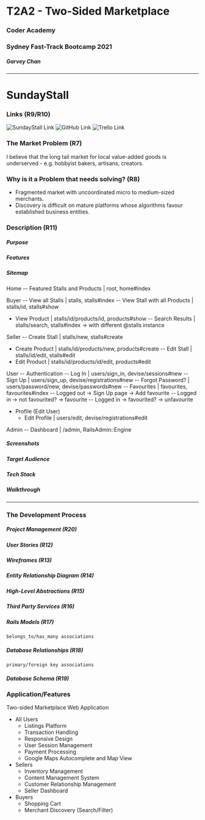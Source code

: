 # T2A2 - Two-Sided Marketplace

### Coder Academy
### Sydney Fast-Track Bootcamp 2021

##### Garvey Chan

<hr>

# SundayStall

### Links (R9/R10)

![SundayStall Link](https://sundaystall.herokuapp.com)
![GitHub Link](https://github.com/garveycodes/ca-t2a2-marketplace)
![Trello Link](https://)

### The Market Problem (R7)

I believe that the long tail market for local value-added goods is underserved - e.g. hobbyist bakers, artisans, creators.

### Why is it a Problem that needs solving? (R8)

- Fragmented market with uncoordinated micro to medium-sized merchants.
- Discovery is difficult on mature platforms whose algorithms favour established business entities.

### Description (R11)

##### Purpose


##### Features


##### Sitemap

Home
-- Featured Stalls and Products | root, home#index

Buyer
-- View all Stalls | stalls, stalls#index
-- View Stall with all Products | stalls/id, stalls#show
- View Product | stalls/id/products/id, products#show
-- Search Results | stalls/search, stalls#index -> with different @stalls instance

Seller
-- Create Stall | stalls/new, stalls#create
- Create Product | stalls/id/products/new, products#create
-- Edit Stall | stalls/id/edit, stalls#edit
- Edit Product | stalls/id/products/id/edit, products#edit

User
-- Authentication
  -- Log In | users/sign_in, devise/sessions#new
  -- Sign Up | users/sign_up, devise/registrations#new
  -- Forgot Password? | users/password/new, devise/passwords#new
-- Favourites | favourites, favourites#index
  -- Logged out -> Sign Up page -> Add favourite
  -- Logged in -> not favourited? -> favourite
  -- Logged in -> favourited? -> unfavourite

- Profile (Edit User)
  - Edit Profile | users/edit, devise/registrations#edit

Admin
-- Dashboard | /admin, RailsAdmin::Engine

<!-- - Purchases | purchases, purchases#index -->
<!-- - Merchant Insights -->
<!-- - Messaging -->

##### Screenshots


##### Target Audience


##### Tech Stack


##### Walkthrough

<hr>

### The Development Process

##### Project Management (R20)

##### User Stories (R12)

##### Wireframes (R13)

##### Entity Relationship Diagram (R14)

##### High-Level Abstractions (R15)

##### Third Party Services (R16)

##### Rails Models (R17)
`belongs_to/has_many associations`

##### Database Relationships (R18)
`primary/foreign key associations`

##### Database Schema (R19)



### Application/Features

Two-sided Marketplace Web Application

- All Users
  - Listings Platform
  - Transaction Handling
  - Responsive Design
  - User Session Management
  - Payment Processing
  - Google Maps Autocomplete and Map View
- Sellers
  - Inventory Management
  - Content Management System
  - Customer Relationship Management
  - Seller Dashboard
- Buyers
  - Shopping Cart
  - Merchant Discovery (Search/Filter)
